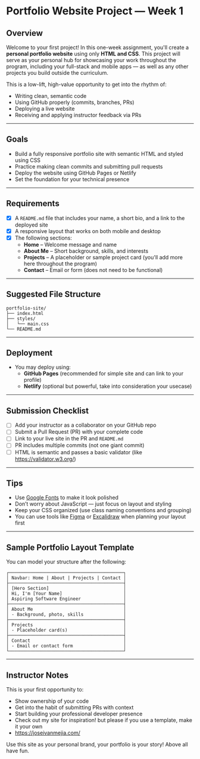 # Portfolio Website Project — Week 1

## Overview
Welcome to your first project! In this one-week assignment, you'll create a **personal portfolio website** using only **HTML and CSS**. This project will serve as your personal hub for showcasing your work throughout the program, including your full-stack and mobile apps — as well as any other projects you build outside the curriculum.

This is a low-lift, high-value opportunity to get into the rhythm of:
- Writing clean, semantic code
- Using GitHub properly (commits, branches, PRs)
- Deploying a live website
- Receiving and applying instructor feedback via PRs

---

## Goals
- Build a fully responsive portfolio site with semantic HTML and styled using CSS
- Practice making clean commits and submitting pull requests
- Deploy the website using GitHub Pages or Netlify
- Set the foundation for your technical presence

---

## Requirements
- [x] A `README.md` file that includes your name, a short bio, and a link to the deployed site
- [x] A responsive layout that works on both mobile and desktop
- [x] The following sections:
  - **Home** – Welcome message and name
  - **About Me** – Short background, skills, and interests
  - **Projects** – A placeholder or sample project card (you'll add more here throughout the program)
  - **Contact** – Email or form (does not need to be functional)

---

## Suggested File Structure
```
portfolio-site/
├── index.html
├── styles/
│   └── main.css
└── README.md
```

---

## Deployment
- You may deploy using:
  - **GitHub Pages** (recommended for simple site and can link to your profile)
  - **Netlify** (optional but powerful, take into consideration your usecase)

---

## Submission Checklist
- [ ] Add your instructor as a collaborator on your GitHub repo
- [ ] Submit a Pull Request (PR) with your complete code
- [ ] Link to your live site in the PR and `README.md`
- [ ] PR includes multiple commits (not one giant commit)
- [ ] HTML is semantic and passes a basic validator (like https://validator.w3.org/)

---

## Tips
- Use [Google Fonts](https://fonts.google.com/) to make it look polished
- Don’t worry about JavaScript — just focus on layout and styling
- Keep your CSS organized (use class naming conventions and grouping)
- You can use tools like [Figma](https://www.figma.com/) or [Excalidraw](https://excalidraw.com/) when planning your layout first

---

## Sample Portfolio Layout Template
You can model your structure after the following:

```
┌───────────────────────────────────────────┐
│ Navbar: Home | About | Projects | Contact │
├───────────────────────────────────────────┤
│ [Hero Section]                            │
│ Hi, I'm [Your Name]                       │
│ Aspiring Software Engineer                │
├───────────────────────────────────────────┤
│ About Me                                  │
│ - Background, photo, skills               │
├───────────────────────────────────────────┤
│ Projects                                  │
│ - Placeholder card(s)                     │
├───────────────────────────────────────────┤
│ Contact                                   │
│ - Email or contact form                   │
└───────────────────────────────────────────┘
```

---

## Instructor Notes
This is your first opportunity to:
- Show ownership of your code
- Get into the habit of submitting PRs with context
- Start building your professional developer presence
- Check out my site for inspiration! but please if you use a template, make it your own
- https://joseivanmejia.com/

Use this site as your personal brand, your portfolio is your story! Above all have fun. 